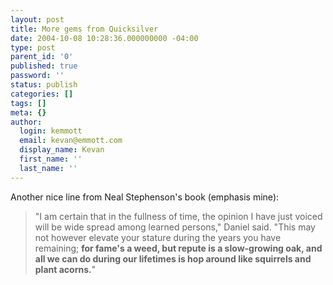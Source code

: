 ```yaml
---
layout: post
title: More gems from Quicksilver
date: 2004-10-08 10:28:36.000000000 -04:00
type: post
parent_id: '0'
published: true
password: ''
status: publish
categories: []
tags: []
meta: {}
author:
  login: kemmott
  email: kevan@emmott.com
  display_name: Kevan
  first_name: ''
  last_name: ''
---
```

<p>Another nice line from Neal Stephenson's book (emphasis mine):</p>
<blockquote><p>
"I am certain that in the fullness of time, the opinion I have just voiced will be wide spread among learned persons," Daniel said. "This may not however elevate your stature during the years you have remaining; <strong>for fame's a weed, but repute is a slow-growing oak, and all we can do during our lifetimes is hop around like squirrels and plant acorns.</strong>"
</p></blockquote>
